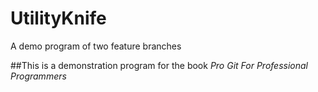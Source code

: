 # UtilityKnife
A demo program of two feature branches

##This is a demonstration program for the book _Pro Git For Professional Programmers_
